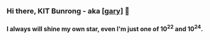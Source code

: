 ### Hi there, KIT Bunrong - aka [[gary]](https://ibrong.netlify.app) 👋
 
#### I always will shine my own star, even I'm just one of 10<sup>22</sup> and 10<sup>24</sup>.

